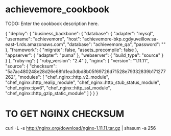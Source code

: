 # achievemore_cookbook

TODO: Enter the cookbook description here.

{
  "deploy": {
    "business_backbone": {
      "database": {
        "adapter": "mysql",
        "username": "achievemore",
        "host": "achievemore-bkp.cgdyuveillow.sa-east-1.rds.amazonaws.com",
        "database": "achievemore_qa",
        "password": ""
      },
      "framework": {
        "migrate": false,
        "assets_precompile": false
      },
      "appserver": {
        "adapter": "puma"
      },
      "webserver": {
        "build_type": "source"
      }
    }
  },
  "ruby-ng": {
    "ruby_version": "2.4"
  },
  "nginx": {
    "version": "1.11.11",
    "source": {
      "checksum": "5a7ac480248e28d26e68fd1ea3dbd8b05f69726d71528e79332839b171277262",
      "modules": [
        "chef_nginx::http_v2_module",
        "chef_nginx::http_realip_module",
        "chef_nginx::http_stub_status_module",
        "chef_nginx::ipv6",
        "chef_nginx::http_ssl_module",
        "chef_nginx::http_gzip_static_module"
      ]
    }
  }
}

# TO GET NGINX CHECKSUM
curl -L -s http://nginx.org/download/nginx-1.11.11.tar.gz | shasum -a 256
